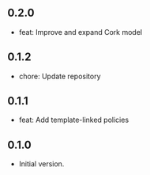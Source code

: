 ## 0.2.0

- feat: Improve and expand Cork model

## 0.1.2

- chore: Update repository

## 0.1.1

- feat: Add template-linked policies

## 0.1.0

- Initial version.
